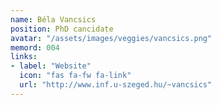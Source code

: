 ```yaml
---
name: Béla Vancsics
position: PhD cancidate
avatar: "/assets/images/veggies/vancsics.png"
memord: 004
links:
- label: "Website"
  icon: "fas fa-fw fa-link"
  url: "http://www.inf.u-szeged.hu/~vancsics"
---
```

